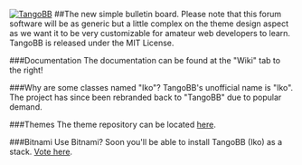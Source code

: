 [![TangoBB](https://raw.githubusercontent.com/IkoBulletin/Iko/master/public/img/tangobb_logo.png "Iko")](http://iko.im "TangoBB")
##The new simple bulletin board.
Please note that this forum software will be as generic but a little complex on the theme design aspect as we want it to be very customizable for amateur web developers to learn.
TangoBB is released under the MIT License.

###Documentation
The documentation can be found at the "Wiki" tab to the right!

###Why are some classes named "Iko"?
TangoBB's unofficial name is "Iko". The project has since been rebranded back to "TangoBB" due to popular demand.

###Themes
The theme repository can be located [here](https://github.com/Codetana/TangoBB-Themes).

###Bitnami
Use Bitnami? Soon you'll be able to install TangoBB (Iko) as a stack. [Vote here](https://bitnami.com/stack/iko).

